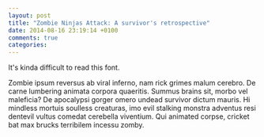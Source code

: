 ```yaml
---
layout: post
title: "Zombie Ninjas Attack: A survivor's retrospective"
date: 2014-08-16 23:19:14 +0100
comments: true
categories: 
---
```


It's kinda difficult to read this font.

Zombie ipsum reversus ab viral inferno, nam rick grimes malum cerebro. De carne lumbering animata corpora quaeritis. Summus brains sit​​, morbo vel maleficia? De apocalypsi gorger omero undead survivor dictum mauris. Hi mindless mortuis soulless creaturas, imo evil stalking monstra adventus resi dentevil vultus comedat cerebella viventium. Qui animated corpse, cricket bat max brucks terribilem incessu zomby.

